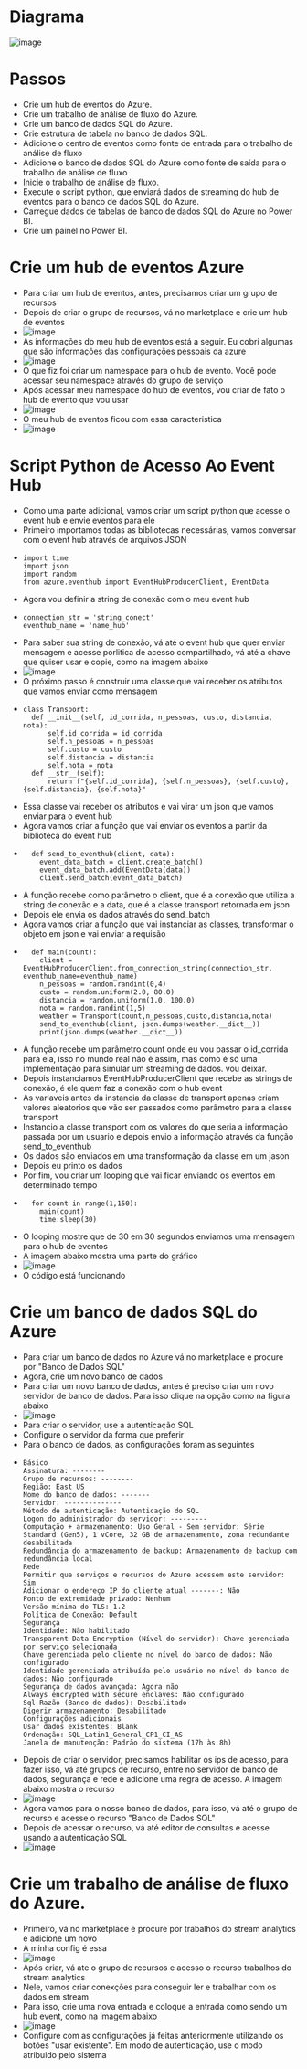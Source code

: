 # Diagrama
![image](https://github.com/Antonio-Borges-Rufino/Build-Streaming-Data-Pipeline-using-Azure-Stream-Analytics/assets/86124443/480f3612-0e16-4033-b723-e570f58a929d)
# Passos
* Crie um hub de eventos do Azure.
* Crie um trabalho de análise de fluxo do Azure.
* Crie um banco de dados SQL do Azure.
* Crie estrutura de tabela no banco de dados SQL.
* Adicione o centro de eventos como fonte de entrada para o trabalho de análise de fluxo
* Adicione o banco de dados SQL do Azure como fonte de saída para o trabalho de análise de fluxo
* Inicie o trabalho de análise de fluxo.
* Execute o script python, que enviará dados de streaming do hub de eventos para o banco de dados SQL do Azure.
* Carregue dados de tabelas de banco de dados SQL do Azure no Power BI.
* Crie um painel no Power BI.
# Crie um hub de eventos Azure
* Para criar um hub de eventos, antes, precisamos criar um grupo de recursos
* Depois de criar o grupo de recursos, vá no marketplace e crie um hub de eventos
* ![image](https://github.com/Antonio-Borges-Rufino/Build-Streaming-Data-Pipeline-using-Azure-Stream-Analytics/assets/86124443/1903fa28-4d57-4ee0-9888-b00e01ae7286)
* As informações do meu hub de eventos está a seguir. Eu cobri algumas que são informações das configurações pessoais da azure
* ![image](https://github.com/Antonio-Borges-Rufino/Build-Streaming-Data-Pipeline-using-Azure-Stream-Analytics/assets/86124443/5ffe20f2-d2b6-40ff-9819-4fecc448d9ca)
* O que fiz foi criar um namespace para o hub de evento. Você pode acessar seu namespace através do grupo de serviço
* Após acessar meu namespace do hub de eventos, vou criar de fato o hub de evento que vou usar
* ![image](https://github.com/Antonio-Borges-Rufino/Build-Streaming-Data-Pipeline-using-Azure-Stream-Analytics/assets/86124443/5368825b-876e-4e38-aa1e-afd033550c01)
* O meu hub de eventos ficou com essa caracteristica
* ![image](https://github.com/Antonio-Borges-Rufino/Build-Streaming-Data-Pipeline-using-Azure-Stream-Analytics/assets/86124443/fd0580bb-3bcc-4e63-887f-07eef1d61534)
# Script Python de Acesso Ao Event Hub
* Como uma parte adicional, vamos criar um script python que acesse o event hub e envie eventos para ele
* Primeiro importamos todas as bibliotecas necessárias, vamos conversar com o event hub através de arquivos JSON
* ```
  import time
  import json
  import random
  from azure.eventhub import EventHubProducerClient, EventData
  ```
* Agora vou definir a string de conexão com o meu event hub
* ```
  connection_str = 'string_conect'
  eventhub_name = 'name_hub'
  ```
* Para saber sua string de conexão, vá até o event hub que quer enviar mensagem e acesse porlitica de acesso compartilhado, vá até a chave que quiser usar e copie, como na imagem abaixo
* ![image](https://github.com/Antonio-Borges-Rufino/Build-Streaming-Data-Pipeline-using-Azure-Stream-Analytics/assets/86124443/4b4940df-8907-4c46-bca4-f3e7cd3fb948)
* O próximo passo é construir uma classe que vai receber os atributos que vamos enviar como mensagem
* ```
  class Transport:   
    def __init__(self, id_corrida, n_pessoas, custo, distancia, nota):
        self.id_corrida = id_corrida
        self.n_pessoas = n_pessoas
        self.custo = custo
        self.distancia = distancia
        self.nota = nota
    def __str__(self):
        return f"{self.id_corrida}, {self.n_pessoas}, {self.custo}, {self.distancia}, {self.nota}"
  ```
* Essa classe vai receber os atributos e vai virar um json que vamos enviar para o event hub
* Agora vamos criar a função que vai enviar os eventos a partir da biblioteca do event hub
* ```
    def send_to_eventhub(client, data):
      event_data_batch = client.create_batch()
      event_data_batch.add(EventData(data))
      client.send_batch(event_data_batch)
  ```
* A função recebe como parâmetro o client, que é a conexão que utiliza a string de conexão e a data, que é a classe transport retornada em json
* Depois ele envia os dados através do send_batch
* Agora vamos criar a função que vai instanciar as classes, transformar o objeto em json e vai enviar a requisão
* ```
    def main(count):
      client = EventHubProducerClient.from_connection_string(connection_str, eventhub_name=eventhub_name)
      n_pessoas = random.randint(0,4)
      custo = random.uniform(2.0, 80.0)
      distancia = random.uniform(1.0, 100.0)
      nota = random.randint(1,5)
      weather = Transport(count,n_pessoas,custo,distancia,nota)
      send_to_eventhub(client, json.dumps(weather.__dict__))
      print(json.dumps(weather.__dict__))
  ```
* A função recebe um parâmetro count onde eu vou passar o id_corrida para ela, isso no mundo real não é assim, mas como é só uma implementação para simular um streaming de dados. vou deixar.
* Depois instanciamos EventHubProducerClient que recebe as strings de conexão, é ele quem faz a conexão com o hub event
* As variaveis antes da instancia da classe de transport apenas criam valores aleatorios que vão ser passados como parâmetro para a classe transport
* Instancio a classe transport com os valores do que seria a informação passada por um usuario e depois envio a informação através da função send_to_eventhub
* Os dados são enviados em uma transformação da classe em um jason
* Depois eu printo os dados
* Por fim, vou criar um looping que vai ficar enviando os eventos em determinado tempo
* ```
    for count in range(1,150):
      main(count)
      time.sleep(30)
  ```
* O looping mostre que de 30 em 30 segundos enviamos uma mensagem para o hub de eventos
* A imagem abaixo mostra uma parte do gráfico
* ![image](https://github.com/Antonio-Borges-Rufino/Build-Streaming-Data-Pipeline-using-Azure-Stream-Analytics/assets/86124443/ab540023-4522-4cac-8bc3-8f2f2f6db349)
* O código está funcionando
# Crie um banco de dados SQL do Azure
* Para criar um banco de dados no Azure vá no marketplace e procure por "Banco de Dados SQL"
* Agora, crie um novo banco de dados
* Para criar um novo banco de dados, antes é preciso criar um novo servidor de banco de dados. Para isso clique na opção como na figura abaixo
* ![image](https://github.com/Antonio-Borges-Rufino/Build-Streaming-Data-Pipeline-using-Azure-Stream-Analytics/assets/86124443/93380b0d-64ea-43bc-85a1-7e76a67b6892)
* Para criar o servidor, use a autenticação SQL
* Configure o servidor da forma que preferir
* Para o banco de dados, as configurações foram as seguintes
* ```
  Básico
  Assinatura: --------
  Grupo de recursos: --------
  Região: East US
  Nome do banco de dados: -------
  Servidor: --------------
  Método de autenticação: Autenticação do SQL
  Logon do administrador do servidor: ---------
  Computação + armazenamento: Uso Geral - Sem servidor: Série Standard (Gen5), 1 vCore, 32 GB de armazenamento, zona redundante desabilitada
  Redundância do armazenamento de backup: Armazenamento de backup com redundância local
  Rede 
  Permitir que serviços e recursos do Azure acessem este servidor: Sim
  Adicionar o endereço IP do cliente atual -------: Não
  Ponto de extremidade privado: Nenhum
  Versão mínima do TLS: 1.2
  Política de Conexão: Default
  Segurança
  Identidade: Não habilitado
  Transparent Data Encryption (Nível do servidor): Chave gerenciada por serviço selecionada
  Chave gerenciada pelo cliente no nível do banco de dados: Não configurado
  Identidade gerenciada atribuída pelo usuário no nível do banco de dados: Não configurado
  Segurança de dados avançada: Agora não
  Always encrypted with secure enclaves: Não configurado
  Sql Razão (Banco de dados): Desabilitado
  Digerir armazenamento: Desabilitado
  Configurações adicionais 
  Usar dados existentes: Blank
  Ordenação: SQL_Latin1_General_CP1_CI_AS
  Janela de manutenção: Padrão do sistema (17h às 8h)
  ```
* Depois de criar o servidor, precisamos habilitar os ips de acesso, para fazer isso, vá até grupos de recurso, entre no servidor de banco de dados, segurança e rede e adicione uma regra de acesso. A imagem abaixo mostra o recurso
* ![image](https://github.com/Antonio-Borges-Rufino/Build-Streaming-Data-Pipeline-using-Azure-Stream-Analytics/assets/86124443/2c294baf-4769-483b-b100-14d56a73b8bf)
* Agora vamos para o nosso banco de dados, para isso, vá até o grupo de recurso e acesse o recurso "Banco de Dados SQL"
* Depois de acessar o recurso, vá até editor de consultas e acesse usando a autenticação SQL
* ![image](https://github.com/Antonio-Borges-Rufino/Build-Streaming-Data-Pipeline-using-Azure-Stream-Analytics/assets/86124443/45d34493-ea8c-4cd1-a14b-d49c183643dd)

  
# Crie um trabalho de análise de fluxo do Azure.
* Primeiro, vá no marketplace e procure por trabalhos do stream analytics e adicione um novo
* A minha config é essa
* ![image](https://github.com/Antonio-Borges-Rufino/Build-Streaming-Data-Pipeline-using-Azure-Stream-Analytics/assets/86124443/0ff95775-ffe2-4642-91e2-abf9c508d278)
* Após criar, vá ate o grupo de recursos e acesso o recurso trabalhos do stream analytics
* Nele, vamos criar conexções para conseguir ler e trabalhar com os dados em stream
* Para isso, crie uma nova entrada e coloque a entrada como sendo um hub event, como na imagem abaixo
* ![image](https://github.com/Antonio-Borges-Rufino/Build-Streaming-Data-Pipeline-using-Azure-Stream-Analytics/assets/86124443/67625078-d8ac-468c-90b0-3fcaa834b633)
* Configure com as configurações já feitas anteriormente utilizando os botões "usar existente". Em modo de autenticação, use o modo atribuido pelo sistema





